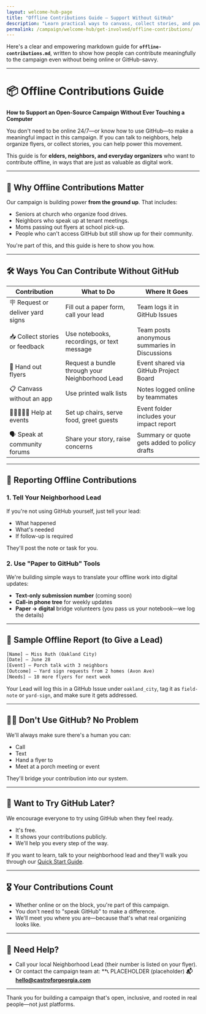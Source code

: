 ```yaml
---
layout: welcome-hub-page
title: "Offline Contributions Guide – Support Without GitHub"
description: "Learn practical ways to canvass, collect stories, and power Georgia's open-source campaign if you prefer pen-and-paper over online tools."
permalink: /campaign/welcome-hub/get-involved/offline-contributions/
---
```


Here's a clear and empowering markdown guide for **`offline-contributions.md`**, written to show how people can contribute meaningfully to the campaign even without being online or GitHub-savvy.

---

# 📦 Offline Contributions Guide

**How to Support an Open-Source Campaign Without Ever Touching a Computer**

You don't need to be online 24/7—or know how to use GitHub—to make a meaningful impact in this campaign. If you can talk to neighbors, help organize flyers, or collect stories, you can help power this movement.

This guide is for **elders, neighbors, and everyday organizers** who want to contribute offline, in ways that are just as valuable as digital work.

---

## 🤲 Why Offline Contributions Matter

Our campaign is building power **from the ground up**. That includes:

* Seniors at church who organize food drives.
* Neighbors who speak up at tenant meetings.
* Moms passing out flyers at school pick-up.
* People who can't access GitHub but still show up for their community.

You're part of this, and this guide is here to show you how.

---

## 🛠️ Ways You Can Contribute Without GitHub

| Contribution                     | What to Do                                      | Where It Goes                                 |
| -------------------------------- | ----------------------------------------------- | --------------------------------------------- |
| 🪧 Request or deliver yard signs | Fill out a paper form, call your lead           | Team logs it in GitHub Issues                 |
| 📥 Collect stories or feedback   | Use notebooks, recordings, or text message      | Team posts anonymous summaries in Discussions |
| 📄 Hand out flyers               | Request a bundle through your Neighborhood Lead | Event shared via GitHub Project Board         |
| 📋 Canvass without an app        | Use printed walk lists                          | Notes logged online by teammates              |
| 🧑🏽‍🤝‍🧑🏿 Help at events      | Set up chairs, serve food, greet guests         | Event folder includes your impact report      |
| 🗣️ Speak at community forums    | Share your story, raise concerns                | Summary or quote gets added to policy drafts  |

---

## 🧾 Reporting Offline Contributions

### 1. Tell Your Neighborhood Lead

If you're not using GitHub yourself, just tell your lead:

* What happened
* What's needed
* If follow-up is required

They'll post the note or task for you.

### 2. Use "Paper to GitHub" Tools

We're building simple ways to translate your offline work into digital updates:

* **Text-only submission number** (coming soon)
* **Call-in phone tree** for weekly updates
* **Paper → digital** bridge volunteers (you pass us your notebook—we log the details)

---

## 📝 Sample Offline Report (to Give a Lead)

```txt
[Name] — Miss Ruth (Oakland City)
[Date] — June 28
[Event] — Porch talk with 3 neighbors
[Outcome] — Yard sign requests from 2 homes (Avon Ave)
[Needs] — 10 more flyers for next week
```

Your Lead will log this in a GitHub Issue under `oakland_city`, tag it as `field-note` or `yard-sign`, and make sure it gets addressed.

---

## 🧑‍🏫 Don't Use GitHub? No Problem

We'll always make sure there's a human you can:

* Call
* Text
* Hand a flyer to
* Meet at a porch meeting or event

They'll bridge your contribution into our system.

---

## 📢 Want to Try GitHub Later?

We encourage everyone to try using GitHub when they feel ready.

* It's free.
* It shows your contributions publicly.
* We'll help you every step of the way.

If you want to learn, talk to your neighborhood lead and they'll walk you through our [Quick Start Guide](../get-involved/quick-start-guide.md).

---

## 🎖️ Your Contributions Count

* Whether online or on the block, you're part of this campaign.
* You don't need to "speak GitHub" to make a difference.
* We'll meet you where you are—because that's what real organizing looks like.

---

## 🧭 Need Help?

* Call your local Neighborhood Lead (their number is listed on your flyer).
* Or contact the campaign team at:
  **📞 PLACEHOLDER (placeholder)
  **📬 [hello@castroforgeorgia.com](mailto:hello@castroforgeorgia.com)**

---

Thank you for building a campaign that's open, inclusive, and rooted in real people—not just platforms.
